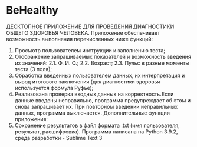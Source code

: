 # BeHealthy
ДЕСКТОПНОЕ ПРИЛОЖЕНИЕ ДЛЯ ПРОВЕДЕНИЯ ДИАГНОСТИКИ ОБЩЕГО ЗДОРОВЬЯ ЧЕЛОВЕКА.
Приложение обеспечивает возможность выполнения перечисленных ниже функций:
1. Просмотр пользователем инструкции к заполнению теста;
2. Отображение запрашиваемых показателей и возможность введения их значений:
2.1. Ф. И. О.;
2.2. Возраст;
2.3. Пульс в разные моменты теста (3 поля);
4. Обработка введенных пользователем данных, их интерпретация и вывод итогового
заключения (для диагностики здоровья используется формула Руфье);
5. Реализована проверка входных данных на корректность.Если данные введены неправильно, программа предупреждает об этом и снова запрашивает их.
При повторном введении неправильных данных, программа выключается.
Дополнительные функции приложения:
1. Сохранение результатов в файл формата .txt (имя пользователя, результат, расшифровка).
Программа написана на Python 3.9.2, среда разработки - Sublime Text 3

